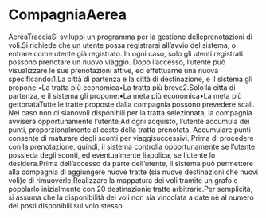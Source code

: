 # CompagniaAerea
AereaTracciaSi sviluppi un programma per la gestione delleprenotazioni di voli.Si richiede che un utente possa registrarsi all’avvio del sistema, o entrare come utente già registrato. In ogni caso, solo gli utenti registrati possono  prenotare  un nuovo  viaggio. Dopo l’accesso, l’utente può visualizzare le sue prenotazioni attive, ed effettuarne una nuova specificando:1.La città di partenza e la città di destinazione, e il sistema gli propone:•La tratta più economica•La tratta più breve2.Solo la città di partenza, e il sistema gli propone:•La meta più economica•La meta più gettonataTutte  le  tratte  proposte  dalla  compagnia  possono  prevedere  scali. Nel  caso  non  ci  sianovoli disponibili per la tratta selezionata, la compagnia avviserà opportunamente l’utente.Ad ogni acquisto, l’utente accumula dei punti, proporzionalmente al costo della tratta prenotata. Accumulare punti consente di maturare degli sconti per viaggisuccessivi. Prima di procedere con la prenotazione, quindi, il sistema controlla opportunamente se l’utente possieda degli sconti, ed eventualmente liapplica, se l’utente lo desidera.Prima dell’accesso da parte dell’utente, il sistema può permettere alla compagnia di aggiungere nuove tratte (sia nuove destinazioni che nuovi voli)e di rimuoverle.Realizzare la mappatura dei voli tramite un grafo e popolarlo inizialmente con 20 destinazionie tratte arbitrarie.Per semplicità, si assuma che la disponibilità dei voli non sia vincolata a date nè al numero dei posti disponibili sul volo stesso.
